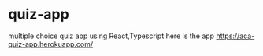# quiz-app
multiple choice quiz app using React,Typescript
here is the app https://aca-quiz-app.herokuapp.com/
